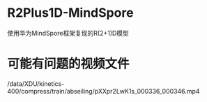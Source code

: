 # R2Plus1D-MindSpore

使用华为MindSpore框架复现的R(2+1)D模型

# 可能有问题的视频文件

/data/XDU/kinetics-400/compress/train/abseiling/pXXpr2LwK1s_000336_000346.mp4

